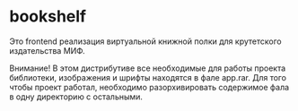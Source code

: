 # bookshelf
Это frontend реализация виртуальной книжной полки для крутетского издательства МИФ.

Внимание! В этом дистрибутиве все необходимые для работы проекта библиотеки, изображения и шрифты находятся в фале app.rar. Для того чтобы проект работал, необходимо разорхивировать содержимое фала в одну директорию с остальными.
